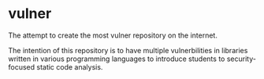 # vulner
The attempt to create the most vulner repository on the internet.

The intention of this repository is to have multiple vulnerbilities in libraries written in various programming languages to introduce students to security-focused static code analysis.
